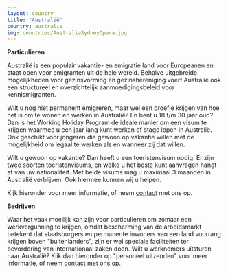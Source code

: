```yaml
---
layout: country
title: "Australië"
country: australie
img: countries/AustraliaSydneyOpera.jpg
---
```


<p><strong>Particulieren</strong><br/>

Australië is een populair vakantie- en emigratie land voor Europeanen en staat open voor emigranten uit de hele wereld. Behalve uitgebreide mogelijkheden voor gezinsvorming en gezinshereniging voert Australië ook een structureel en overzichtelijk aanmoedigingsbeleid voor kennismigranten.<br/>
</p>

<p>Wilt u nog niet permanent emigreren, maar wel een proefje krijgen van hoe het is om te wonen en werken in Australië? En bent u 18 t/m 30 jaar oud? Dan is het Working Holiday Program de ideale manier om een visum te krijgen waarmee u een jaar lang kunt werken of stage lopen in Australië. Ook geschikt voor jongeren die gewoon op vakantie willen met de mogelijkheid om legaal te werken als en wanneer zij dat willen.<br/>
</p>

<p>Wilt u gewoon op vakantie? Dan heeft u een toeristenvisum nodig. Er zijn twee soorten toeristenvisums, en welke u het beste kunt aanvragen hangt af van uw nationaliteit. Met beide visums mag u maximaal 3 maanden in Australië verblijven. Ook hiermee kunnen wij u helpen.<br/>
</p>

<p>Kijk hieronder voor meer informatie, of neem <a href="{{ site.baseurl }}/contact">contact</a> met ons op.
<p/>

<p><strong>Bedrijven</strong><br/>

Waar het vaak moeilijk kan zijn voor particulieren om zomaar een werkvergunning te krijgen, omdat bescherming van de arbeidsmarkt betekent dat staatsburgers en permanente inwoners van een land voorrang krijgen boven "buitenlanders", zijn er wel speciale faciliteiten ter bevordering van internationaal zaken doen. Wilt u werknemers uitsturen naar Australië? Klik dan hieronder op "personeel uitzenden" voor meer informatie, of neem <a href="{{ site.baseurl }}/contact">contact</a> met ons op.
